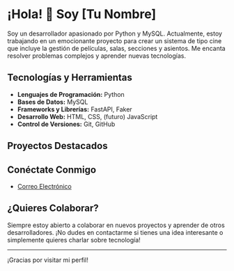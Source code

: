 # ¡Hola! 👋 Soy [Tu Nombre]

Soy un desarrollador apasionado por Python y MySQL. Actualmente, estoy trabajando en un emocionante proyecto para crear un sistema de tipo cine que incluye la gestión de películas, salas, secciones y asientos. Me encanta resolver problemas complejos y aprender nuevas tecnologías.

## Tecnologías y Herramientas

- **Lenguajes de Programación:** Python
- **Bases de Datos:** MySQL
- **Frameworks y Librerías:** FastAPI, Faker
- **Desarrollo Web:** HTML, CSS, (futuro) JavaScript
- **Control de Versiones:** Git, GitHub

## Proyectos Destacados




## Conéctate Conmigo


- [Correo Electrónico](alejoalejopsornal@gmail.com)

## ¿Quieres Colaborar?

Siempre estoy abierto a colaborar en nuevos proyectos y aprender de otros desarrolladores. ¡No dudes en contactarme si tienes una idea interesante o simplemente quieres charlar sobre tecnología!

---

¡Gracias por visitar mi perfil!
